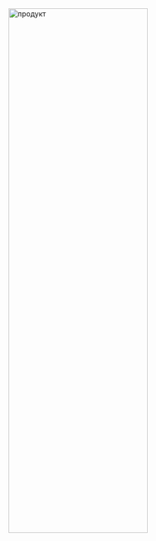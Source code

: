 <img width="274" height="1030" alt="продукт" src="https://github.com/user-attachments/assets/71fe1eb4-d48e-471c-b840-585978c4e8c9" />

